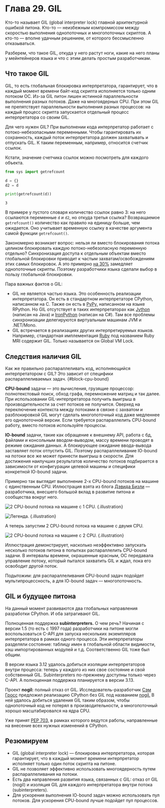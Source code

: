 # Глава 29. GIL

Кто-то называет GIL (global interpreter lock) главной архитектурной ошибкой питона. Кто-то — неизбежным компромиссом между скоростью выполнения однопоточных и многопоточных скриптов. А кто-то — вполне удачным решением, от которого бессмысленно отказываться.

Разберем, что такое GIL, откуда у него растут ноги, какие на него планы у мейнтейнеров языка и что с этим делать простым разработчикам.

## Что такое GIL
GIL, то есть глобальная блокировка интерпретатора, гарантирует, что в каждый момент времени байт-код скрипта исполняется только одним потоком ОС. Из-за GIL питон лишен истинной параллельности выполнения разных потоков. Даже на многоядерных CPU. При этом GIL не препятствует параллельности выполнения разных процессов: на каждый процесс скрипта запускается отдельный процесс интерпретатора со своим GIL.

Для чего нужен GIL? При выполнении кода интерпретатор работает с потоко-небезопасными переменными. Чтобы гарантировать их сохранность, каждый поток интерпретатора должен захватывать и отпускать GIL. К таким переменным, например, относится счетчик ссылок.

Кстати, значение счетчика ссылок можно посмотреть для каждого объекта.

```python   {.example_for_playground}
from sys import getrefcount

d = {}
d2 = d

print(getrefcount(d))
```
```
3
```

В примере у пустого словаря количество ссылок равно 3: на него ссылаются переменные `d` и `d2`, но откуда третья ссылка? Возвращаемое `getrefcount()` количество как правило на единицу больше, чем ожидается. Оно учитывает временную ссылку в качестве аргумента самой функции `getrefcount()`.

Закономерно возникает вопрос: нельзя ли вместо блокирования потока целиком блокировать каждую потоко-небезопасную переменную отдельно? Синхронизация доступа к отдельным объектам вместо глобальной блокировки приводит к частым захватам/освобождениям этих самых блокировок. А это примерно [на 30%](https://docs.python.org/3/faq/library.html#can-t-we-get-rid-of-the-global-interpreter-lock) замедляет однопоточные скрипты. Поэтому разработчики языка сделали выбор в пользу глобальной блокировки.

Пара важных фактов о GIL:
- GIL не является частью языка. Это особенность реализации интерпретатора. Он есть в стандартном интерпретаторе CPython, написанном на C. Также он есть в [PyPy,](https://www.pypy.org/) написанном на языке RPython. Но GIL отсутствует в таких интерпретаторах как [Jython](https://www.jython.org/) (написан на Java) и [IronPython](https://ironpython.net/) (написан на C#). Там все проблемы синхронизации делегируются виртуальным машинам JVM и .NET/Mono.
- GIL встречается в реализациях других интерпретируемых языков. Например, стандартная имплементация [Ruby](https://www.ruby-lang.org/en/) под названием Ruby MRI содержит GIL. Только называется он Global VM Lock.

## Следствия наличия GIL
Как же правильно распараллеливать код, исполняющийся интерпретатором с GIL? Это зависит от специфики распараллеливаемых задач. {#block-cpu-bound}

**CPU-bound** задачи — это вычисления, грузящие процессор: полнотекстовый поиск, обход графа, перемножение матриц и так далее. При использовании GIL-интерпретатора получить выигрыш в производительности за счет потоков не получится. Оверхед на переключение контекста между потоками в связке с захватом и разблокировкой GIL могут сделать многопоточный код даже медленнее его однопоточной версии. Если требуется распараллелить CPU-bound работу, вместо потоков используйте процессы.

**IO-bound** задачи, такие как обращение к внешнему API, работа с бд, файлами и консольным вводом-выводом, массу времени проводят в режиме ожидания данных. А блокирующее ожидание ввода-вывода заставляет поток отпустить GIL. Поэтому распараллеливание IO-bound на потоки все же может принести выигрыш в скорости. Для достижения наилучших результатов количество потоков подбирается в зависимости от конфигурации целевой машины и специфики конкретной IO-bound задачи.

Примерно так выглядит выполнение 2-х CPU-bound потоков на машине с единственным CPU. Иллюстрация взята из блога [Дэвида Бизли](https://dabeaz.blogspot.com/2010/01/python-gil-visualized.html) — разработчика, внесшего большой вклад в развитие питона и сообщества вокруг него.

![2 CPU-bound потока на машине с 1 CPU.](https://raw.githubusercontent.com/senjun-team/senjun-courses/main/illustrations/python/2-threads-1-cpu.png) {.illustration}


![Легенда.](https://raw.githubusercontent.com/senjun-team/senjun-courses/main/illustrations/python/theads-cpu-legend.png) {.illustration}


А теперь запустим 2 CPU-bound потока на машине с двумя CPU.

![2 CPU-bound потока на машине с 2 CPU.](https://raw.githubusercontent.com/senjun-team/senjun-courses/main/illustrations/python/2-threads-2-cpu.png) {.illustration}

Иллюстрация демонстрирует, насколько неэффективно запускать несколько потоков питона в попытках распараллелить CPU-bound задачи. В интервалы времени, окрашенные красным, ОС передавала управление потоку, который пытался захватить GIL и ждал, пока его освободит другой поток.

Подытожим: для распараллеливания CPU-bound задач подойдет мультипроцессность, а для IO-bound задач — многопоточность.

## GIL и будущее питона
На данный момент развиваются два глобальных направления разработки CPython. И оба затрагивают GIL.

Полноценная поддержка **subinterpreters.** О чем речь? Начиная с версии 1.5 (то есть с 1997 года) разработчики на питоне могли воспользоваться C-API для запуска нескольких экземпляров интерпретатора в рамках одного процесса. Эти интерпретаторы разделяли состояние: таблицу имен в глобальной области видимости, кэш импортированных модулей и т.д. Соответственно GIL тоже был общим. 

В версии языка 3.12 удалось добиться изоляции интерпретаторов внутри процесса: теперь у каждого из них свое состояние и свой собственный GIL. Subinterpreters по-прежнему доступны только через C-API. А полноценная поддержка планируется в версии 3.13. 

Проект **nogil:** полный отказ от GIL. Исследователь-разработчик [Сэм Гросс](https://mail.python.org/archives/list/python-dev@python.org/thread/ABR2L6BENNA6UPSPKV474HCS4LWT26GY/) предложил реализацию CPython без GIL под названием [nogil.](https://github.com/colesbury/nogil) В ней удалось добиться удаления GIL таким образом, чтобы однопоточный код не потерял в производительности, а многопоточный хорошо масштабировался на ядра CPU. 

Уже принят [PEP 703,](https://peps.python.org/pep-0703/) в рамках которого ведутся работы, направленные на внесение всех нужных изменений в CPython. 

## Резюмируем
- GIL (global interpreter lock) — блокировка интерпретатора, которая гарантирует, что в каждый момент времени интерпретатор исполняет только один поток скрипта на питоне. 
- GIL не позволяет эффективно использовать многоядерность путем распараллеливания на потоки.
- Есть два направления развития языка, связанных с GIL: отказ от GIL (nogil) и изоляция GIL для каждого интерпретатора внутри потока (subinterpreters).
- Для ускорения выполнения IO-bound задач можно использовать пул потоков. Для ускорения CPU-bound лучше подойдет пул процессов.
